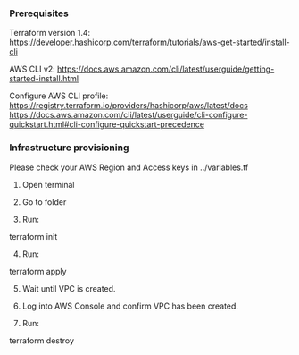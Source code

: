 ### Prerequisites

Terraform version 1.4:
<https://developer.hashicorp.com/terraform/tutorials/aws-get-started/install-cli>

AWS CLI v2:
<https://docs.aws.amazon.com/cli/latest/userguide/getting-started-install.html>

Configure AWS CLI profile:
<https://registry.terraform.io/providers/hashicorp/aws/latest/docs>
<https://docs.aws.amazon.com/cli/latest/userguide/cli-configure-quickstart.html#cli-configure-quickstart-precedence>


### Infrastructure provisioning
Please check your AWS Region and Access keys in ../variables.tf
1. Open terminal

2. Go to folder

3. Run:

terraform init

4. Run:

terraform apply

5. Wait until VPC is created.

6. Log into AWS Console and confirm VPC has been created. 

7. Run:

terraform destroy 

